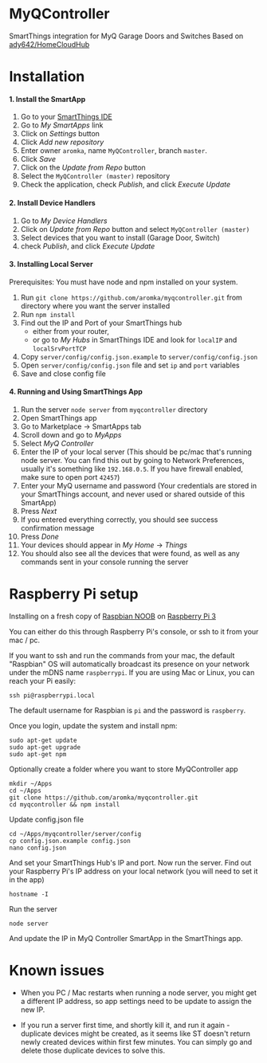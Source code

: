 # MyQController

SmartThings integration for MyQ Garage Doors and Switches
Based on [ady642/HomeCloudHub](https://github.com/ady624/HomeCloudHub)

# Installation

#### 1. Install the SmartApp

 1. Go to your [SmartThings IDE](https://graph.api.smartthings.com/login/auth)
 1. Go to *My SmartApps* link 
 1. Click on *Settings* button 
 1. Click *Add new repository*
 1. Enter owner `aromka`, name `MyQController`, branch `master`. 
 1. Click *Save*
 1. Click on the *Update from Repo* button 
 1. Select the `MyQController (master)` repository
 1. Check the application, check *Publish*, and click *Execute Update*
 
#### 2. Install Device Handlers
 
 1. Go to *My Device Handlers*
 1. Click on *Update from Repo* button and select `MyQController (master)`
 1. Select devices that you want to install (Garage Door, Switch)
 1. check *Publish*, and click *Execute Update*

#### 3. Installing Local Server

Prerequisites: You must have node and npm installed on your system.

 1. Run `git clone https://github.com/aromka/myqcontroller.git` from directory where you want the server installed
 1. Run `npm install`
 1. Find out the IP and Port of your SmartThings hub 
    - either from your router, 
    - or go to *My Hubs* in SmartThings IDE and look for `localIP` and `localSrvPortTCP`
 1. Copy `server/config/config.json.example` to `server/config/config.json` 
 1. Open `server/config/config.json` file and set `ip` and `port` variables
 1. Save and close config file

#### 4. Running and Using SmartThings App

 1. Run the server `node server` from `myqcontroller` directory
 1. Open SmartThings app
 1. Go to Marketplace -> SmartApps tab
 1. Scroll down and go to *MyApps*
 1. Select *MyQ Controller*
 1. Enter the IP of your local server 
    (This should be pc/mac that's running node server. You can find this out by going to Network Preferences, usually it's something like `192.168.0.5`. If you have firewall enabled, make sure to open port `42457`)
 1. Enter your MyQ username and password 
    (Your credentials are stored in your SmartThings account, and never used or shared outside of this SmartApp)
 1. Press *Next*
 1. If you entered everything correctly, you should see success confirmation message
 1. Press *Done*
 1. Your devices should appear in *My Home* -> *Things*
 1. You should also see all the devices that were found, as well as any commands sent in your console running the server
    
    
# Raspberry Pi setup

Installing on a fresh copy of [Raspbian NOOB](https://www.raspberrypi.org/downloads/noobs/) on [Raspberry Pi 3](https://www.amazon.com/gp/product/B01CD5VC92/ref=as_li_tl?ie=UTF8&camp=1789&creative=9325&creativeASIN=B01CD5VC92&linkCode=as2&tag=aromka-20&linkId=ae74c6aa2ea4a794b8662d6c9dcdc464)

You can either do this through Raspberry Pi's console, or ssh to it from your mac / pc.

If you want to ssh and run the commands from your mac, the default "Raspbian" OS will automatically broadcast its presence on your network under the mDNS name `raspberrypi`. If you are using Mac or Linux, you can reach your Pi easily:

    ssh pi@raspberrypi.local
    
The default username for Raspbian is `pi` and the password is `raspberry`.

Once you login, update the system and install npm:
 
    sudo apt-get update
    sudo apt-get upgrade
    sudo apt-get npm
   
Optionally create a folder where you want to store MyQController app
 
    mkdir ~/Apps
    cd ~/Apps
    git clone https://github.com/aromka/myqcontroller.git
    cd myqcontroller && npm install
    
Update config.json file

    cd ~/Apps/myqcontroller/server/config
    cp config.json.example config.json
    nano config.json

And set your SmartThings Hub's IP and port. Now run the server.
Find out your Raspberry Pi's IP address on your local network (you will need to set it in the app)

    hostname -I
    
Run the server
    
    node server
    
And update the IP in MyQ Controller SmartApp in the SmartThings app.

    
    
# Known issues
 
 * When you PC / Mac restarts when running a node server, you might get a different IP address, so app settings need to be update to assign the new IP.
 
 * If you run a server first time, and shortly kill it, and run it again - duplicate devices might be created, as it seems like ST doesn't return newly created devices within first few minutes. You can simply go and delete those duplicate devices to solve this.
